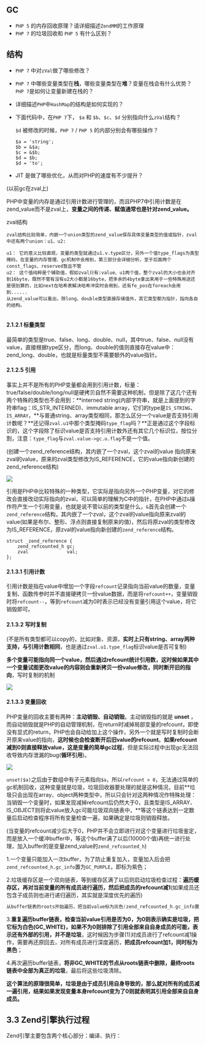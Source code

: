 ## GC

- `PHP 5` 的内存回收原理？请详细描述`ZendMM`的工作原理
- `PHP 7` 的垃圾回收和 `PHP 5` 有什么区别？

## 结构

- `PHP 7` 中对`zVal`做了哪些修改？

- `PHP 7` 中哪些变量类型在**栈**，哪些变量类型在**堆**？变量在栈会有什么优势？`PHP 7`是如何让变量新建在栈的？

- 详细描述`PHP`中`HashMap`的结构是如何实现的？

- 下面代码中，在`PHP 7`下， `$a` 和 `$b`、`$c`、`$d` 分别指向什么`zVal`结构？

  `$d` 被修改的时候，`PHP 7` / `PHP 5` 的内部分别会有哪些操作？

  ```
  $a = 'string';
  $b = &$a;
  $c = &$b;
  $d = $b;
  $d = 'to';
  ```

- JIT 是做了哪些优化，从而对PHP的速度有不少提升？



(以前gc在zval上)

PHP中变量的内存是通过引用计数进行管理的，而且PHP7中引用计数是在zend_value而不是zval上，**变量之间的传递、赋值通常也是针对zend_value。**



zval结构

```
zval结构比较简单，内嵌一个union类型的zend_value保存具体变量类型的值或指针，zval中还有两个union：u1、u2:

u1： 它的意义比较直观，变量的类型就通过u1.v.type区分，另外一个值type_flags为类型掩码，在变量的内存管理、gc机制中会用到，第三部分会详细分析，至于后面两个const_flags、reserved暂且不管
u2： 这个值纯粹是个辅助值，假如zval只有:value、u1两个值，整个zval的大小也会对齐到16byte，既然不管有没有u2大小都是16byte，把多余的4byte拿出来用于一些特殊用途还是很划算的，比如next在哈希表解决哈希冲突时会用到，还有fe_pos在foreach会用到......
从zend_value可以看出，除long、double类型直接存储值外，其它类型都为指针，指向各自的结构。


```

#### 2.1.2.1 标量类型

最简单的类型是true、false、long、double、null，其中true、false、null没有value，直接根据type区分，而long、double的值则直接存在value中：zend_long、double，也就是标量类型不需要额外的value指针。



#### 2.1.2.5 引用

事实上并不是所有的PHP变量都会用到引用计数，标量：true/false/double/long/null是硬拷贝自然不需要这种机制，但是除了这几个还有两个特殊的类型也不会用到：**interned string(内部字符串，就是上面提到的字符串flag：IS_STR_INTERNED)、immutable array，它们的type是`IS_STRING`、`IS_ARRAY`，**与普通string、array类型相同，那怎么区分一个value是否支持引用计数呢？**还记得`zval.u1`中那个类型掩码`type_flag`吗？**正是通过这个字段标识的，这个字段除了标识value是否支持引用计数外还有其它几个标识位，按位分割，注意：`type_flag`与`zval.value->gc.u.flag`不是一个值。



(创建一个zend_reference结构，其内嵌了一个zval，这个zval的value 指向原来zval的value，原来的zval类型修改为IS_REFERENCE，它的value指向新创建的zend_reference结构)

 ![](https://github.com/pangudashu/php7-internal/raw/master/img/zend_ref.png)



引用是PHP中比较特殊的一种类型，它实际是指向另外一个PHP变量，对它的修改会直接改动实际指向的zval，可以简单的理解为C中的指针，在PHP中通过`&`操作符产生一个引用变量，也就是说不管以前的类型是什么，`&`首先会创建一个`zend_reference`结构，其内嵌了一个zval，这个zval的value指向原来zval的value(如果是布尔、整形、浮点则直接复制原来的值)，然后将原zval的类型修改为IS_REFERENCE，原zval的value指向新创建的`zend_reference`结构。

```
struct _zend_reference {
    zend_refcounted_h gc;
    zval              val;
};
```



#### 2.1.3.1 引用计数

引用计数是指在value中增加一个字段`refcount`记录指向当前value的数量，变量复制、函数传参时并不直接硬拷贝一份value数据，而是将`refcount++`，变量销毁时将`refcount--`，等到`refcount`减为0时表示已经没有变量引用这个value，将它销毁即可。

#### 2.1.3.2 写时复制

(不是所有类型都可以copy的，比如对象、资源，**实时上只有string、array两种支持，与引用计数相同**，也是通过`zval.u1.type_flag`标识value是否可复制)

**多个变量可能指向同一个value，然后通过refcount统计引用数，这时候如果其中一个变量试图更改value的内容则会重新拷贝一份value修改，同时断开旧的指向**，写时复制的机制

![](https://github.com/pangudashu/php7-internal/raw/master/img/zval_sep.png)



#### 2.1.3.3 变量回收

PHP变量的回收主要有两种：**主动销毁、自动销毁**。主动销毁指的就是 **unset** ，而自动销毁就是PHP的自动管理机制，在return时减掉局部变量的refcount，即使没有显式的return，PHP也会自动给加上这个操作，另外一个就是写时复制时会断开原来value的指向，**这时候也会检查断开后旧value的refcount**。**如果refcount减到0则直接释放value，这是变量的简单gc过程**，但是实际过程中出现gc无法回收导致内存泄漏的bug(**循环引用**)。

![](https://github.com/pangudashu/php7-internal/raw/master/img/gc_2.png)

`unset($a)`之后由于数组中有子元素指向`$a`，所以`refcount > 0`，无法通过简单的gc机制回收，这种变量就是垃圾，垃圾回收器要处理的就是这种情况，目前**垃圾只会出现在array、object两种类型中，所以只会针对这两种情况作特殊处理：当销毁一个变量时，如果发现减掉refcount后仍然大于0，且类型是IS_ARRAY、IS_OBJECT则将此value放入gc可能垃圾双向链表中，**等这个链表达到一定数量后启动检查程序将所有变量检查一遍，如果确定是垃圾则销毁释放。



(当变量的refcount减少后大于0，PHP并不会立即进行对这个变量进行垃圾鉴定，而是放入一个缓冲buffer中，等这个buffer满了以后(10000个值)再统一进行处理，加入buffer的是变量zend_value的`zend_refcounted_h`)



1.一个变量只能加入一次buffer，为了防止重复加入，变量加入后会把`zend_refcounted_h.gc_info`置为`GC_PURPLE`，即标为紫色；

2.垃圾缓存区是一个双向链表，等到缓存区满了以后则启动垃圾检查过程：**遍历缓存区，再对当前变量的所有成员进行遍历，然后把成员的refcount减1**(如果成员还包含子成员则也进行递归遍历，其实就是深度优先的遍历)

```C
从buffer链表的roots开始遍历，把当前value标为灰色(zend_refcounted_h.gc_info置为GC_GREY)，然后对当前value的成员进行深度优先遍历，把成员value的refcount减1，并且也标为灰色；
```

3.**重复遍历buffer链表，检查当前value引用是否为0，为0则表示确实是垃圾，把它标为白色(GC_WHITE)，如果不为0则排除了引用全部来自自身成员的可能，表示还有外部的引用，并不是垃圾**，这时候因为步骤(1)对成员进行了refcount减1操作，需要再还原回去，对所有成员进行深度遍历，**把成员refcount加1，同时标为黑色**；

4.再次遍历buffer链表，**将非GC_WHITE的节点从roots链表中删除，最终roots链表中全部为真正的垃圾**，最后将这些垃圾清除。

**这个算法的原理很简单，垃圾是由于成员引用自身导致的，那么就对所有的成员减一遍引用，结果如果发现变量本身refcount变为了0则就表明其引用全部来自自身成员。**



## 3.3 Zend引擎执行过程

Zend引擎主要包含两个核心部分：编译、执行：